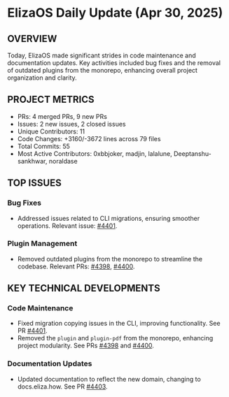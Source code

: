 # ElizaOS Daily Update (Apr 30, 2025)

## OVERVIEW 
Today, ElizaOS made significant strides in code maintenance and documentation updates. Key activities included bug fixes and the removal of outdated plugins from the monorepo, enhancing overall project organization and clarity.

## PROJECT METRICS
- PRs: 4 merged PRs, 9 new PRs
- Issues: 2 new issues, 2 closed issues
- Unique Contributors: 11
- Code Changes: +3160/-3672 lines across 79 files
- Total Commits: 55
- Most Active Contributors: 0xbbjoker, madjin, lalalune, Deeptanshu-sankhwar, noraldase

## TOP ISSUES
### Bug Fixes
- Addressed issues related to CLI migrations, ensuring smoother operations. Relevant issue: [#4401](https://github.com/elizaos/eliza/issues/4401).

### Plugin Management
- Removed outdated plugins from the monorepo to streamline the codebase. Relevant PRs: [#4398](https://github.com/elizaos/eliza/pull/4398), [#4400](https://github.com/elizaos/eliza/pull/4400).

## KEY TECHNICAL DEVELOPMENTS
### Code Maintenance
- Fixed migration copying issues in the CLI, improving functionality. See PR [#4401](https://github.com/elizaos/eliza/pull/4401).
- Removed the `plugin` and `plugin-pdf` from the monorepo, enhancing project modularity. See PRs [#4398](https://github.com/elizaos/eliza/pull/4398) and [#4400](https://github.com/elizaos/eliza/pull/4400).

### Documentation Updates
- Updated documentation to reflect the new domain, changing to docs.eliza.how. See PR [#4403](https://github.com/elizaos/eliza/pull/4403).